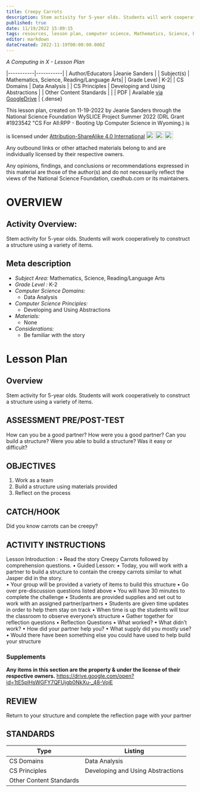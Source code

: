 ```yaml
---
title: Creepy Carrots
description: Stem activity for 5-year olds. Students will work cooperatively to construct a structure using a variety of items.
published: true
date: 11/19/2022 15:09:15
tags: resources, lesson plan, computer science, Mathematics, Science, Reading/Language Arts 
editor: markdown
dateCreated: 2022-11-19T00:00:00.000Z
---
```

*A Computing in X - Lesson Plan*

|-----------|-----------|
| Author/Educators |Jeanie Sanders |
| Subject(s) | Mathematics, Science, Reading/Language Arts|
| Grade Level | K-2|
| CS Domains | Data Analysis |
| CS Principles | Developing and Using Abstractions |
| Other Content Standards |  | 
| PDF | Available [via GoogleDrive]() |
{.dense}






This lesson plan, created on 11-19-2022 by Jeanie Sanders through the National Science Foundation WySLICE Project Summer 2022 (DRL Grant #1923542 "CS For All:RPP - Booting Up Computer Science in Wyoming.) is  <p xmlns:cc="http://creativecommons.org/ns#" >  is licensed under <a href="http://creativecommons.org/licenses/by-sa/4.0/?ref=chooser-v1" target="_blank" rel="license noopener noreferrer" style="display:inline-block;">Attribution-ShareAlike 4.0 International<img style="height:22px!important;margin-left:3px;vertical-align:text-bottom;" src="https://mirrors.creativecommons.org/presskit/icons/cc.svg?ref=chooser-v1"><img style="height:22px!important;margin-left:3px;vertical-align:text-bottom;" src="https://mirrors.creativecommons.org/presskit/icons/by.svg?ref=chooser-v1"><img style="height:22px!important;margin-left:3px;vertical-align:text-bottom;" src="https://mirrors.creativecommons.org/presskit/icons/sa.svg?ref=chooser-v1"></a></p>


Any outbound links or other attached materials belong to and are individually licensed by their respective owners. 


Any opinions, findings, and conclusions or recommendations expressed in this material are those of the author(s) and do not necessarily reflect the views of the National Science Foundation, cxedhub.com or its maintainers.


# OVERVIEW
## Activity Overview:  
Stem activity for 5-year olds. Students will work cooperatively to construct a structure using a variety of items.
## Meta description
+ *Subject Area:* Mathematics, Science, Reading/Language Arts 
+ *Grade Level :* K-2 
+ *Computer Science Domains:*
   + Data Analysis
+ *Computer Science Principles:*
   + Developing and Using Abstractions
+ *Materials:* 
   + None
+ *Considerations:*
   + Be familiar with the story


# Lesson Plan
## Overview
Stem activity for 5-year olds. Students will work cooperatively to construct a structure using a variety of items.
## ASSESSMENT PRE/POST-TEST
How can you be a good partner? How were you a good partner?
Can you build a structure? Were you able to build a structure?
Was it easy or difficult?
## OBJECTIVES
1. Work as a team
2. Build a structure using materials provided 
3. Reflect on the process


## CATCH/HOOK
Did you know carrots can be creepy?


## ACTIVITY INSTRUCTIONS
Lesson Introduction :
        •        Read the story Creepy Carrots followed by comprehension questions.
        •        Guided Lesson:
        •        Today, you will work with a partner to build a structure to contain the creepy carrots similar to what Jasper did in the story.  
        •        Your group will be provided a variety of items to build this structure
        •        Go over pre-discussion questions listed above
        •        You will have 30 minutes to complete the challenge
        •        Students are provided supplies and set out to work with an assigned partner/partners
        •        Students are given time updates in order to help them stay on track
        •        When time is up the students will tour the classroom to observe everyone’s structure
        •        Gather together for reflection questions
        •        Reflection Questions
        •        What worked?
        •        What didn’t work?
        •        How did your partner help you?
        •        What supply did you mostly use?
        •        Would there have been something else you could have used to help build your structure


### Supplements
**Any items in this section are the property & under the license of their respective owners.**
https://drive.google.com/open?id=1tE5plHsWGFY7QFUjgb0NkXu-_48-VojE




## REVIEW
Return to your structure and complete the reflection page with your partner
## STANDARDS        
| Type | Listing | 
|-----------|-----------|
| CS Domains  | Data Analysis|
| CS Principles   | Developing and Using Abstractions|
| Other Content Standards |   |